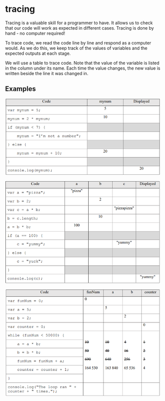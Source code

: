 # tracing

Tracing is a valuable skill for a programmer to have. It allows us to check that our code will work as expected in different cases. Tracing is done by hand - no computer required!

To trace code, we read the code line by line and respond as a computer would. As we do this, we keep track of the values of variables and the expected outputs at each stage.

We will use a table to trace code. Note that the value of the variable is listed in the column under its name. Each time the value changes, the new value is written beside the line it was changed in.

## Examples

![Example 1](./tracing1.png "Example 1")

![Example 2](./tracing2.png "Example 2")

![Example 3](./tracing3.png "Example 3")
